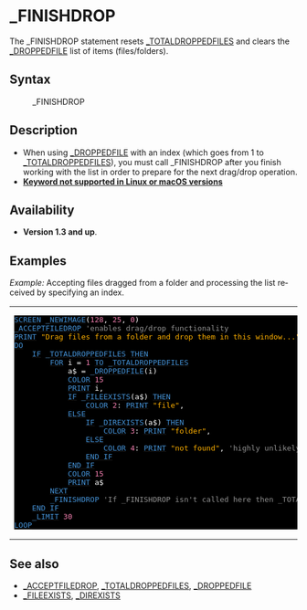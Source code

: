 <style>pre.codeide, pre.outputfixed, .outputcrt0 { background-color: #000 !important; color: #FFF !important; }</style><!DOCTYPE html>
<html class="client-nojs" dir="ltr" lang="en">
<head>
<title>_FINISHDROP - QB64 Phoenix Edition Wiki</title>
</head>
<body class="mediawiki ltr sitedir-ltr mw-hide-empty-elt ns-0 ns-subject page-FINISHDROP rootpage-FINISHDROP skin-vector action-view skin-vector-legacy vector-feature-language-in-header-enabled vector-feature-language-in-main-page-header-disabled vector-feature-language-alert-in-sidebar-disabled vector-feature-sticky-header-disabled vector-feature-sticky-header-edit-disabled vector-feature-table-of-contents-disabled vector-feature-visual-enhancement-next-disabled">
<div class="mw-body" id="content" role="main">
<a id="top"></a>
<h1 class="firstHeading mw-first-heading" id="firstHeading">_FINISHDROP</h1>
<div class="vector-body" id="bodyContent">
<div class="mw-body-content mw-content-ltr" dir="ltr" id="mw-content-text" lang="en"><div class="mw-parser-output"><p>The <a class="mw-selflink selflink">_FINISHDROP</a> statement resets <a href="TOTALDROPPEDFILES" title="TOTALDROPPEDFILES">_TOTALDROPPEDFILES</a> and clears the <a href="DROPPEDFILE" title="DROPPEDFILE">_DROPPEDFILE</a> list of items (files/folders).
</p>
<h2><span class="mw-headline" id="Syntax">Syntax</span></h2>
<dl><dd><a class="mw-selflink selflink">_FINISHDROP</a></dd></dl>
<p>
</p>
<h2><span class="mw-headline" id="Description">Description</span></h2>
<ul><li>When using <a href="DROPPEDFILE" title="DROPPEDFILE">_DROPPEDFILE</a> with an index (which goes from 1 to <a href="TOTALDROPPEDFILES" title="TOTALDROPPEDFILES">_TOTALDROPPEDFILES</a>), you must call <a class="mw-selflink selflink">_FINISHDROP</a> after you finish working with the list in order to prepare for the next drag/drop operation.</li>
<li><b><a href="Keywords_currently_not_supported_by_QB64#Keywords_not_supported_in_Linux_or_macOS_versions" title="Keywords currently not supported by QB64">Keyword not supported in Linux or macOS versions</a></b></li></ul>
<p>
</p>
<h2><span class="mw-headline" id="Availability">Availability</span></h2>
<ul><li><b>Version 1.3 and up</b>.</li></ul>
<p>
</p>
<h2><span class="mw-headline" id="Examples">Examples</span></h2>
<p><i>Example:</i> Accepting files dragged from a folder and processing the list received by specifying an index.
</p>
<table cellpadding="15px" width="100%">
<tbody><tr>
<td><pre class="codeide"><a href="SCREEN" title="SCREEN"><span style="color:#4593D8;">SCREEN</span></a> <a href="NEWIMAGE" title="NEWIMAGE"><span style="color:#4593D8;">_NEWIMAGE</span></a>(<span style="color:#F580B1;">128</span>, <span style="color:#F580B1;">25</span>, <span style="color:#F580B1;">0</span>)
<a href="ACCEPTFILEDROP" title="ACCEPTFILEDROP"><span style="color:#4593D8;">_ACCEPTFILEDROP</span></a> <span style="color:#919191;">'enables drag/drop functionality</span>
<a href="PRINT" title="PRINT"><span style="color:#4593D8;">PRINT</span></a> <span style="color:#FFB100;">"Drag files from a folder and drop them in this window..."</span>
<a class="mw-redirect" href="DO" title="DO"><span style="color:#4593D8;">DO</span></a>
    <a class="mw-redirect" href="IF" title="IF"><span style="color:#4593D8;">IF</span></a> <a href="TOTALDROPPEDFILES" title="TOTALDROPPEDFILES"><span style="color:#4593D8;">_TOTALDROPPEDFILES</span></a> <a href="THEN" title="THEN"><span style="color:#4593D8;">THEN</span></a>
        <a href="FOR" title="FOR"><span style="color:#4593D8;">FOR</span></a> i = <span style="color:#F580B1;">1</span> <a href="TO" title="TO"><span style="color:#4593D8;">TO</span></a> <a href="TOTALDROPPEDFILES" title="TOTALDROPPEDFILES"><span style="color:#4593D8;">_TOTALDROPPEDFILES</span></a>
            a$ = <a href="DROPPEDFILE" title="DROPPEDFILE"><span style="color:#4593D8;">_DROPPEDFILE</span></a>(i)
            <a href="COLOR" title="COLOR"><span style="color:#4593D8;">COLOR</span></a> <span style="color:#F580B1;">15</span>
            <a href="PRINT" title="PRINT"><span style="color:#4593D8;">PRINT</span></a> i,
            <a class="mw-redirect" href="IF" title="IF"><span style="color:#4593D8;">IF</span></a> <a href="FILEEXISTS" title="FILEEXISTS"><span style="color:#4593D8;">_FILEEXISTS</span></a>(a$) <a href="THEN" title="THEN"><span style="color:#4593D8;">THEN</span></a>
                <a href="COLOR" title="COLOR"><span style="color:#4593D8;">COLOR</span></a> <span style="color:#F580B1;">2</span>: <a href="PRINT" title="PRINT"><span style="color:#4593D8;">PRINT</span></a> <span style="color:#FFB100;">"file"</span>,
            <a href="ELSE" title="ELSE"><span style="color:#4593D8;">ELSE</span></a>
                <a class="mw-redirect" href="IF" title="IF"><span style="color:#4593D8;">IF</span></a> <a href="DIREXISTS" title="DIREXISTS"><span style="color:#4593D8;">_DIREXISTS</span></a>(a$) <a href="THEN" title="THEN"><span style="color:#4593D8;">THEN</span></a>
                    <a href="COLOR" title="COLOR"><span style="color:#4593D8;">COLOR</span></a> <span style="color:#F580B1;">3</span>: <a href="PRINT" title="PRINT"><span style="color:#4593D8;">PRINT</span></a> <span style="color:#FFB100;">"folder"</span>,
                <a href="ELSE" title="ELSE"><span style="color:#4593D8;">ELSE</span></a>
                    <a href="COLOR" title="COLOR"><span style="color:#4593D8;">COLOR</span></a> <span style="color:#F580B1;">4</span>: <a href="PRINT" title="PRINT"><span style="color:#4593D8;">PRINT</span></a> <span style="color:#FFB100;">"not found"</span>, <span style="color:#919191;">'highly unlikely, but who knows?</span>
                <a class="mw-redirect" href="END_IF" title="END IF"><span style="color:#4593D8;">END IF</span></a>
            <a class="mw-redirect" href="END_IF" title="END IF"><span style="color:#4593D8;">END IF</span></a>
            <a href="COLOR" title="COLOR"><span style="color:#4593D8;">COLOR</span></a> <span style="color:#F580B1;">15</span>
            <a href="PRINT" title="PRINT"><span style="color:#4593D8;">PRINT</span></a> a$
        <a href="NEXT" title="NEXT"><span style="color:#4593D8;">NEXT</span></a>
        <a class="mw-selflink selflink"><span style="color:#4593D8;">_FINISHDROP</span></a> <span style="color:#919191;">'If _FINISHDROP isn't called here then _TOTALDROPPEDFILES never gets reset.</span>
    <a class="mw-redirect" href="END_IF" title="END IF"><span style="color:#4593D8;">END IF</span></a>
    <a href="LIMIT" title="LIMIT"><span style="color:#4593D8;">_LIMIT</span></a> <span style="color:#F580B1;">30</span>
<a href="LOOP" title="LOOP"><span style="color:#4593D8;">LOOP</span></a>
</pre>
</td></tr></tbody></table>
<p>
</p>
<h2><span class="mw-headline" id="See_also">See also</span></h2>
<ul><li><a href="ACCEPTFILEDROP" title="ACCEPTFILEDROP">_ACCEPTFILEDROP</a>, <a href="TOTALDROPPEDFILES" title="TOTALDROPPEDFILES">_TOTALDROPPEDFILES</a>, <a href="DROPPEDFILE" title="DROPPEDFILE">_DROPPEDFILE</a></li>
<li><a href="FILEEXISTS" title="FILEEXISTS">_FILEEXISTS</a>, <a href="DIREXISTS" title="DIREXISTS">_DIREXISTS</a></li></ul>
<p>
</p>
<!-- 
NewPP limit report
Cached time: 20240715062543
Cache expiry: 86400
Reduced expiry: false
Complications: [show‐toc]
CPU time usage: 0.039 seconds
Real time usage: 0.054 seconds
Preprocessor visited node count: 423/1000000
Post‐expand include size: 3534/2097152 bytes
Template argument size: 833/2097152 bytes
Highest expansion depth: 4/100
Expensive parser function count: 0/100
Unstrip recursion depth: 0/20
Unstrip post‐expand size: 222/5000000 bytes
-->
<!--
Transclusion expansion time report (%,ms,calls,template)
100.00%   30.218      1 -total
 11.80%    3.566     37 Template:Cl
 11.72%    3.542      1 Template:PageSyntax
 11.30%    3.414      1 Template:PageAvailability
 10.51%    3.175     17 Template:Text
  8.18%    2.472      1 Template:PageNavigation
  7.83%    2.366      1 Template:PageDescription
  7.65%    2.312      1 Template:PageSeeAlso
  7.31%    2.210      1 Template:CodeEnd
  6.74%    2.037      1 Template:CodeStart
-->
<!-- Saved in parser cache with key qb64pnix_mw19894-mwmb_:pcache:idhash:143-0!canonical and timestamp 20240715062543 and revision id 8333.
 -->
</div>
</div>
</div>
</div>
</body>
</html>